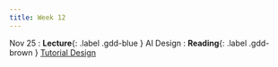 ```yaml
---
title: Week 12
---
```


Nov 25
: **Lecture**{: .label .gdd-blue } AI Design
: **Reading**{: .label .gdd-brown } [Tutorial Design]

<!-- Nov 27
: **Lecture**{: .label .gdd-blue } Guest Lecture -->

[Tutorial Design]: https://gamedevelopment.tutsplus.com/tutorials/the-many-ways-to-show-the-player-how-its-done-with-in-game-tutorials--gamedev-400 


